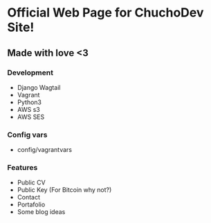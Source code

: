 # Official Web Page for ChuchoDev Site!


## Made with love <3

### Development

- Django Wagtail
- Vagrant
- Python3
- AWS s3
- AWS SES

### Config vars
- config/vagrantvars


### Features

- Public CV
- Public Key (For Bitcoin why not?)
- Contact
- Portafolio
- Some blog ideas



